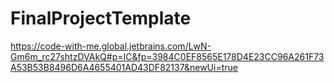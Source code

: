 # FinalProjectTemplate
https://code-with-me.global.jetbrains.com/LwN-Gm6m_rc27shtzDVAkQ#p=IC&fp=3984C0EF8565E178D4E23CC96A261F73A53B53B8496D6A4655401AD43DF82137&newUi=true
